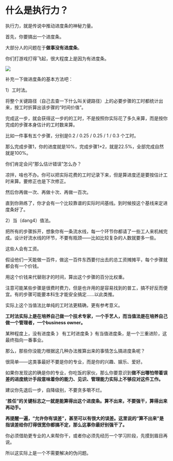 # 什么是执行力？

执行力，就是传说中推动进度条的神秘力量。

首先，你要搞出一个进度条。

大部分人的问题在于**做事没有进度条**。

你们打游戏打得飞起，很大程度上是因为有进度条。

![](https://pic4.zhimg.com/50/v2-ed55bc133a5679d27f3ecc2d8598da8f_hd.jpg?source=1940ef5c)  


补充一下做进度条的基本方法吧：

1）工时法。

将整个关键路径（自己去查一下什么叫关键路径）上的必要步骤的工时都统计出来，按工时折算出该步骤的“时间价值”。

完成这一步，就会获得这一步的的工时，不是按照你实际花了多久来算，而是按你完成的步骤本身估计的工时数来算。

比如一件事有五个步骤，分别是0.2 / 0.25 / 0.25 / 1 / 0.3 个工时。

那么完成步骤1，你的进度就是10%，完成步骤1+2，就是22.5%，全部完成自然就是100%。

你们肯定会问“那么估计错误”怎么办？

凉拌，啥也不办。你可以把实际花费的工时记录下来，但是算进度还是要按估计工时来算。要修正也是下次修正。

然后你再做一次、再做十次、再做一百次。

直到你熟练了，你才会有一个比较靠谱的实际时间基线。到时候按这个基线来定进度条好了。

2）当（dang4）值法。

把所有的步骤拆开，想象你有一条流水线，每一个环节你都请了一些工人来机械完成。设计好流水线的环节，不要有瓶颈——比如比较复杂的人数就要多一些。

这些人会有工资。

假设他们一天能做一百件，做这一百件东西要付出去的总工资摊摊平，每个步骤就都会有一个价钱。

用这个价钱来代替刚才的时间，算出这个步骤的百分比权重。

注意可能某些步骤是很费时费力，但是也许用的是容易找到的普工，搞不好反而便宜。有的步骤可能要本科生才能安全搞定……以此类推。

实际上这个当值法比单纯的工时法更精确，更有参考意义。

**工时法实际上是在培养自己做一个技术专家，一个手艺人，而当值法是在培养自己做一个管理者，一个business owner。**

某种程度上，没有进度条 》 有工时进度条 》有当值进度条，是一个三重进阶，这最终指向一番事业。

  


那么，那些你没能力根据这几种办法推算出来的事情怎么搞进度条呢？

很简单——这类事最好不要是你的专业，而是你的兴趣、娱乐、爱好。

如果你发现这的确是你的专业，你吃饭的家伙，那么你要意识到**做不出哪怕带着误差的进度统计手段意味着你的能力、见识、管理能力实际上不够应对这件工作。**

建议你先退后一步，自降级别，不要贪多嚼不烂。

“**胜任”的关键标志之一就是能算得出这个进度条。算不出来，不要强干，算得出来再动手。**

**再提醒一遍，“允许你有误差”，甚至可以有很大的误差。这里说的“算不出来”是指误差给你打得很宽你都搞不定，那么这事你最好别强干了。**

你必须借助更专业的人来帮你干，或者你必须先经历一个学习阶段，先摸到眉目再说。

所以这实际上是一个不需要解决的伪问题。



